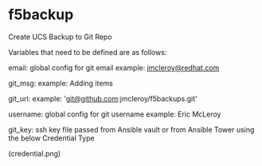 # f5backup
Create UCS Backup to Git Repo

Variables that need to be defined are as follows: 


email: global config for git email example: jmcleroy@redhat.com

git_msg: example: Adding items

git_url: example: 'git@github.com:jmcleroy/f5backups.git'

username: global config for git username example: Eric McLeroy

git_key: ssh key file passed from Ansible vault or from Ansible Tower using the below Credential Type

(credential.png)
